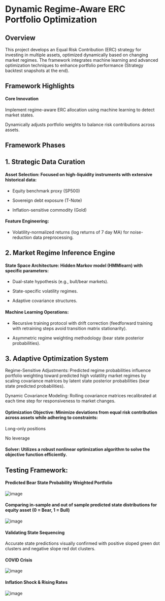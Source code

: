 # Dynamic Regime-Aware ERC Portfolio Optimization
## Overview
This project develops an Equal Risk Contribution (ERC) strategy for investing in multiple assets, optimized dynamically based on changing market regimes. The framework integrates machine learning and advanced optimization techniques to enhance portfolio performance (Strategy backtest snapshots at the end).


## Framework Highlights
#### Core Innovation
Implement regime-aware ERC allocation using machine learning to detect market states.

Dynamically adjusts portfolio weights to balance risk contributions across assets.

## Framework Phases
## 1. Strategic Data Curation
#### Asset Selection: Focused on high-liquidity instruments with extensive historical data:

- Equity benchmark proxy (SP500)

- Sovereign debt exposure (T-Note)

- Inflation-sensitive commodity (Gold)

#### Feature Engineering:

- Volatility-normalized returns (log returns of 7 day MA) for noise-reduction data preprocessing.

## 2. Market Regime Inference Engine
#### State Space Architecture: Hidden Markov model (HMMlearn) with specific parameters:

- Dual-state hypothesis (e.g., bull/bear markets).

- State-specific volatility regimes.

- Adaptive covariance structures.

#### Machine Learning Operations:

- Recursive training protocol with drift correction (feedforward training with retraining steps avoid transition matrix stationarity).

- Asymmetric regime weighting methodology (bear state posterior probabilities).

## 3. Adaptive Optimization System
Regime-Sensitive Adjustments: Predicted regime probabilities influence portfolio weighting toward predicted high volatility market regimes by scaling covariance matrices by latent state posterior probabilities (bear state predicted probabilities).

Dynamic Covariance Modeling: Rolling covariance matrices recalibrated at each time step for responsiveness to market changes.

#### Optimization Objective: Minimize deviations from equal risk contribution across assets while adhering to constraints:

Long-only positions

No leverage

#### Solver: Utilizes a robust nonlinear optimization algorithm to solve the objective function efficiently.

## Testing Framework: 

#### Predicted Bear State Probability Weighted Portfolio 
![image](https://github.com/user-attachments/assets/9c3c4c58-175f-4269-9671-40911dee55e1)

#### Comparing in-sample and out of sample predicted state distributions for equity asset (0 = Bear, 1 = Bull)

![image](https://github.com/user-attachments/assets/6a777de2-db3a-4292-bd9e-9cc149236f3a)

#### Validating State Sequencing
Accurate state predictions visually confirmed with positive sloped green dot clusters and negative slope red dot clusters.

#### COVID Crisis
![image](https://github.com/user-attachments/assets/d3a4976f-7a95-4f73-8a7b-9b358ff7aef7)

#### Inflation Shock & Rising Rates
![image](https://github.com/user-attachments/assets/43a4bf49-aeb0-412f-98dd-9285915748c2)

